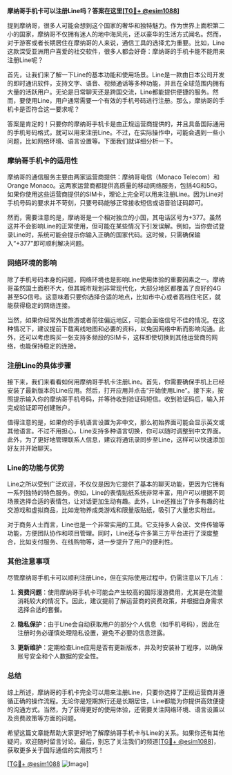 **摩纳哥手机卡可以注册Line吗？答案在这里[[TG💪+ @esim1088](https://t.me/s/esim1088)]**

提到摩纳哥，很多人可能会想到这个国家的奢华和独特魅力。作为世界上面积第二小的国家，摩纳哥不仅拥有迷人的地中海风光，还以豪华的生活方式闻名。然而，对于游客或者长期居住在摩纳哥的人来说，通信工具的选择尤为重要。比如，Line这款深受亚洲用户喜爱的社交软件，很多人都会好奇：摩纳哥的手机卡能不能用来注册Line呢？

首先，让我们来了解一下Line的基本功能和使用场景。Line是一款由日本公司开发的即时通讯软件，支持文字、语音、视频通话等多种功能，并且在全球范围内拥有大量的活跃用户。无论是日常聊天还是跨国交流，Line都能提供便捷的服务。然而，要使用Line，用户通常需要一个有效的手机号码进行注册。那么，摩纳哥的手机卡是否符合这一要求呢？

答案是肯定的！只要你的摩纳哥手机卡是由正规运营商提供的，并且具备国际通用的手机号码格式，就可以用来注册Line。不过，在实际操作中，可能会遇到一些小问题，比如网络环境、语言设置等。下面我们就详细分析一下。

### 摩纳哥手机卡的适用性

摩纳哥的通信服务主要由两家运营商提供：摩纳哥电信（Monaco Telecom）和Orange Monaco。这两家运营商都提供高质量的移动网络服务，包括4G和5G。如果你使用这些运营商提供的SIM卡，理论上完全可以用来注册Line。因为Line对手机号码的要求并不苛刻，只要号码能够正常接收短信或语音验证码即可。

然而，需要注意的是，摩纳哥是一个相对独立的小国，其电话区号为+377。虽然这并不会影响Line的正常使用，但可能在某些情况下引发误解。例如，当你尝试登录Line时，系统可能会提示你输入正确的国家代码。这时候，只需确保输入“+377”即可顺利解决问题。

### 网络环境的影响

除了手机号码本身的问题，网络环境也是影响Line使用体验的重要因素之一。摩纳哥虽然国土面积不大，但其城市规划非常现代化，大部分地区都覆盖了良好的4G甚至5G信号。这意味着只要你选择合适的地点，比如市中心或者高档住宅区，就能获得稳定的网络连接。

当然，如果你经常外出旅游或者前往偏远地区，可能会面临信号不佳的情况。在这种情况下，建议提前下载离线地图和必要的资料，以免因网络中断而影响沟通。此外，还可以考虑购买一张支持多频段的SIM卡，这样即使切换到其他运营商的网络，也能保持稳定的连接。

### 注册Line的具体步骤

接下来，我们来看看如何用摩纳哥手机卡注册Line。首先，你需要确保手机上已经安装了最新版本的Line应用。然后，打开应用并点击“开始使用Line”。接下来，按照提示输入你的摩纳哥手机号码，并等待收到验证码短信。收到验证码后，输入并完成验证即可创建账户。

值得注意的是，如果你的手机语言设置为非中文，那么初始界面可能会显示英文或其他语言。不过不用担心，Line支持多种语言切换，你可以随时调整到中文界面。此外，为了更好地管理联系人信息，建议将通讯录同步至Line，这样可以快速添加好友并开始聊天。

### Line的功能与优势

Line之所以受到广泛欢迎，不仅仅是因为它提供了基本的聊天功能，更因为它拥有一系列独特的特色服务。例如，Line的表情贴纸系统非常丰富，用户可以根据不同场景选择合适的表情包，让对话更加生动有趣。此外，Line还推出了许多有趣的社交游戏和虚拟商品，比如宠物养成类游戏和限量版贴纸，吸引了大量忠实粉丝。

对于商务人士而言，Line也是一个非常实用的工具。它支持多人会议、文件传输等功能，方便团队协作和项目管理。同时，Line还与许多第三方平台进行了深度整合，比如支付服务、在线购物等，进一步提升了用户的便利性。

### 其他注意事项

尽管摩纳哥手机卡可以顺利注册Line，但在实际使用过程中，仍需注意以下几点：

1. **资费问题**：使用摩纳哥手机卡可能会产生较高的国际漫游费用，尤其是在流量消耗较大的情况下。因此，建议提前了解运营商的资费政策，并根据自身需求选择合适的套餐。

2. **隐私保护**：由于Line会自动获取用户的部分个人信息（如手机号码），因此在注册时务必谨慎处理隐私设置，避免不必要的信息泄露。

3. **更新维护**：定期检查Line应用是否有更新版本，并及时安装补丁程序，以确保账号安全和个人数据的安全性。

### 总结

综上所述，摩纳哥的手机卡完全可以用来注册Line，只要你选择了正规运营商并遵循正确的操作流程。无论你是短期旅行还是长期居住，Line都能为你提供高效便捷的沟通方式。当然，为了获得更好的使用体验，还需要关注网络环境、语言设置以及资费政策等方面的问题。

希望这篇文章能帮助大家更好地了解摩纳哥手机卡与Line的关系。如果你还有其他疑问，欢迎随时留言讨论。最后，别忘了关注我们的频道[[TG💪+ @esim1088](https://t.me/s/esim1088)]，获取更多关于国际通信的实用技巧！

[[TG💪+ @esim1088](https://t.me/s/esim1088) ![Image](https://i.postimg.cc/4NQfJmqS/Snipaste-2025-05-13-00-14-12.png)]